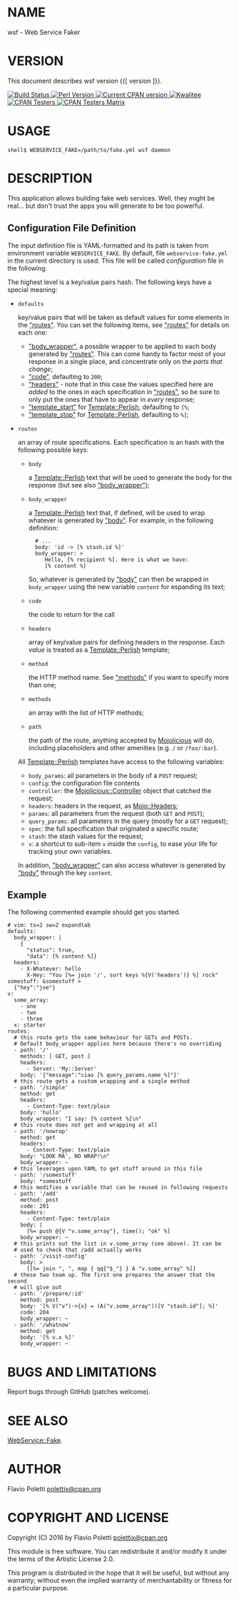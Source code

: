 # NAME

wsf - Web Service Faker

# VERSION

This document describes wsf version {{\[ version \]}}.

<div>
<a href="https://travis-ci.org/polettix/WebService-Fake">
<img alt="Build Status" src="https://travis-ci.org/polettix/WebService-Fake.svg?branch=master">
</a>
<a href="https://www.perl.org/">
<img alt="Perl Version" src="https://img.shields.io/badge/perl-5.10+-brightgreen.svg">
</a>
<a href="https://badge.fury.io/pl/WebService-Fake">
<img alt="Current CPAN version" src="https://badge.fury.io/pl/WebService-Fake.svg">
</a>
<a href="http://cpants.cpanauthors.org/dist/WebService-Fake">
<img alt="Kwalitee" src="http://cpants.cpanauthors.org/dist/WebService-Fake.png">
</a>
<a href="http://www.cpantesters.org/distro/W/WebService-Fake.html?distmat=1">
<img alt="CPAN Testers" src="https://img.shields.io/badge/cpan-testers-blue.svg">
</a>
<a href="http://matrix.cpantesters.org/?dist=WebService-Fake">
<img alt="CPAN Testers Matrix" src="https://img.shields.io/badge/matrix-@testers-blue.svg">
</a>
</div>

# USAGE

    shell$ WEBSERVICE_FAKE=/path/to/fake.yml wsf daemon

# DESCRIPTION

This application allows building fake web services. Well, they might be
real... but don't trust the apps you will generate to be too powerful.

## Configuration File Definition

The input definition file is YAML-formatted and its path is taken from
environment variable `WEBSERVICE_FAKE`. By default, file
`webservice-fake.yml` in the current directory is used. This file will be
called _configuration_ file in the following.

The highest level is a key/value pairs hash. The following keys have
a special meaning:

- `defaults`

    key/value pairs that will be taken as default values for some elements in
    the ["routes"](#routes). You can set the following items, see ["routes"](#routes) for
    details on each one:

    - ["body\_wrapper"](#body_wrapper), a possible wrapper to be applied to each body generated
    by ["routes"](#routes). This can come handy to factor most of your response in
    a single place, and concentrate only on the _parts that change_;
    - ["code"](#code), defaulting to `200`;
    - ["headers"](#headers) - note that in this case the values specified here are
    _added_ to the ones in each specification in ["routes"](#routes), so be sure to
    only put the ones that have to appear in _every_ response;
    - ["template\_start"](#template_start) for [Template::Perlish](https://metacpan.org/pod/Template::Perlish), defaulting to `[%`;
    - ["template\_stop"](#template_stop) for [Template::Perlish](https://metacpan.org/pod/Template::Perlish), defaulting to `%]`;

- `routes`

    an array of route specifications. Each specification is an hash with the
    following possible keys:

    - `body`

        a [Template::Perlish](https://metacpan.org/pod/Template::Perlish) text that will be used to generate the body for the
        response (but see also ["body\_wrapper"](#body_wrapper));

    - `body_wrapper`

        a [Template::Perlish](https://metacpan.org/pod/Template::Perlish) text that, if defined, will be used to wrap
        whatever is generated by ["body"](#body). For example, in the following
        definition:

            # ...
            body: 'id -> [% stash.id %]'
            body_wrapper: >
               Hello, [% recipient %]. Here is what we have:
               [% content %]

        So, whatever is generated by ["body"](#body) can then be wrapped in
        `body_wrapper` using the new variable `content` for espanding its text;

    - `code`

        the code to return for the call

    - `headers`

        array of key/value pairs for defining headers in the response. Each
        _value_ is treated as a [Template::Perlish](https://metacpan.org/pod/Template::Perlish) template;

    - `method`

        the HTTP method name. See ["methods"](#methods) if you want to specify more than
        one;

    - `methods`

        an array with the list of HTTP methods;

    - `path`

        the path of the route, anything accepted by [Mojolicious](https://metacpan.org/pod/Mojolicious) will do,
        including placeholders and other amenities (e.g. `/` or `/foo/:bar`).

    All [Template::Perlish](https://metacpan.org/pod/Template::Perlish) templates have access to the following variables:

    - `body_params`: all parameters in the body of a `POST` request;
    - `config`: the configuration file contents
    - `controller`: the [Mojolicious::Controller](https://metacpan.org/pod/Mojolicious::Controller) object that catched the
    request;
    - `headers`: headers in the request, as [Mojo::Headers](https://metacpan.org/pod/Mojo::Headers);
    - `params`: all parameters from the request (both `GET` and `POST`);
    - `query_params`: all parameters in the query (mostly for a `GET`
    request);
    - `spec`: the full specification that originated a specific route;
    - `stash`: the stash values for the request;
    - `v`: a shortcut to sub-item `v` inside the `config`, to ease your life
    for tracking your own variables.

    In addition, ["body\_wrapper"](#body_wrapper) can also access whatever is generated by
    ["body"](#body) through the key `content`.

## Example

The following commented example should get you started.

    # vim: ts=2 sw=2 expandtab
    defaults:
      body_wrapper: |
        {
          "status": true,
          "data": [% content %]}
      headers:
        - X-Whatever: hello
          X-Hey: "You [%= join '/', sort keys %{V('headers')} %] rock"
    somestuff: &somestuff >
      {"hey":"joe"}
    v:
      some_array:
        - one
        - two
        - three
      x: starter
    routes:
      # this route gets the same behaviour for GETs and POSTs.
      # Default body_wrapper applies here because there's no overriding
      - path: '/'
        methods: [ GET, post ]
        headers:
          - Server: 'My::Server'
        body: '{"message":"ciao [% query_params.name %]"}'
      # this route gets a custom wrapping and a single method
      - path: '/simple'
        method: get
        headers:
          - Content-Type: text/plain
        body: 'hullo'
        body_wrapper: "I say: [% content %]\n"
      # this route does not get and wrapping at all
      - path: '/nowrap'
        method: get
        headers:
          - Content-Type: text/plain
        body: "LOOK MA', NO WRAP!\n"
        body_wrapper: ~
      # this leverages upon YAML to get stuff around in this file
      - path: '/somestuff'
        body: *somestuff
      # this modifies a variable that can be reused in following requests
      - path: '/add'
        method: post
        code: 201
        headers:
          - Content-Type: text/plain
        body: |
          [%= push @{V "v.some_array"}, time(); "ok" %]
        body_wrapper: ~
      # this prints out the list in v.some_array (see above). It can be
      # used to check that /add actually works
      - path: '/visit-config'
        body: >
          [[%= join ", ", map { qq{"$_"} } A "v.some_array" %]]
      # these two team up. The first one prepares the answer that the second
      # will give out
      - path: '/prepare/:id'
        method: post
        body: '[% V("v")->{x} = (A("v.some_array"))[V "stash.id"]; %]'
        code: 204
        body_wrapper: ~
      - path: '/whatnow'
        method: get
        body: '[% v.x %]'
        body_wrapper: ~

# BUGS AND LIMITATIONS

Report bugs through GitHub (patches welcome).

# SEE ALSO

[WebService::Fake](https://metacpan.org/pod/WebService::Fake).

# AUTHOR

Flavio Poletti <polettix@cpan.org>

# COPYRIGHT AND LICENSE

Copyright (C) 2016 by Flavio Poletti <polettix@cpan.org>

This module is free software. You can redistribute it and/or modify it
under the terms of the Artistic License 2.0.

This program is distributed in the hope that it will be useful, but
without any warranty; without even the implied warranty of
merchantability or fitness for a particular purpose.
